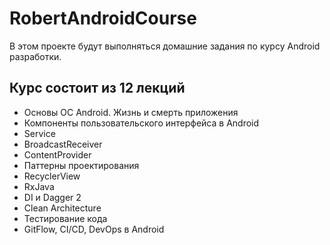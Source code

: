# RobertAndroidCourse
В этом проекте будут выполняться домашние задания по курсу Android разработки.
## Курс состоит из 12 лекций
- Основы ОС Android. Жизнь и смерть приложения
- Компоненты пользовательского интерфейса в Android
- Service
- BroadcastReceiver
- ContentProvider
- Паттерны проектирования
- RecyclerView
- RxJava
- DI и Dagger 2
- Clean Architecture
- Тестирование кода
- GitFlow, CI/CD, DevOps в Android
